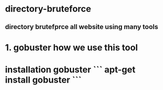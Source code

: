 # directory-bruteforce

<h2/>directory brutefprce all website using many tools<h2/>
<h1/> 1. gobuster how we use this tool <h1/>
<p1></p1> installation gobuster <p1</>
```
apt-get install gobuster
```
